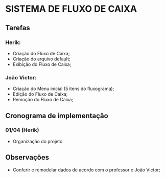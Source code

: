 # SISTEMA DE FLUXO DE CAIXA

## Tarefas

### Herik:

- Criação do Fluxo de Caixa;
- Criação do arquivo default;
- Exibição do Fluxo de Caixa;

### João Victor:

- Criação do Menu inicial (5 itens do fluxograma);
- Edição do Fluxo de Caixa;
- Remoção do Fluxo de Caixa;

## Cronograma de implementação

### 01/04 (Herik)

- Organização do projeto

## Observações

- Conferir e remodelar dados de acordo com o professor e João Victor;
